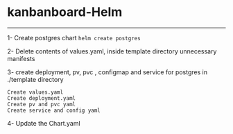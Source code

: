 # kanbanboard-Helm
-------------------------------------------------

1- Create postgres chart `helm create postgres`

2- Delete contents of values.yaml, inside template directory unnecessary manifests

3- create deployment, pv, pvc , configmap and service for postgres in ./template directory

```
Create values.yaml
Create deployment.yaml
Create pv and pvc yaml
Create service and config yaml
```

4- Update the Chart.yaml



